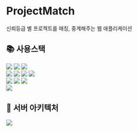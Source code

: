 # ProjectMatch
신뢰등급 별 프로젝트를 매칭, 중계해주는 웹 애플리케이션
<br>

## 📚 사용스택
<div>
  <img src="https://img.shields.io/badge/Java-007396?style=flat-square&logo=OpenJDK&logoColor=ffffff">
  <img src="https://img.shields.io/badge/Spring Boot-6DB33F?style=flat-square&logo=Spring Boot&logoColor=ffffff"> 
  <img src="https://img.shields.io/badge/Gradle-02303A?style=flat-square&logo=Gradle&logoColor=ffffff">
</div>
<div>
  <img src="https://img.shields.io/badge/MySQL-4479A1.svg?style=flat-square&logo=mysql&logoColor=ffffff">
  <img src="https://img.shields.io/badge/Redis-DC382D?style=flat-square&logo=redis&logoColor=ffffff">
  <img src="https://img.shields.io/badge/Amazon RDS-527FFF?style=flat-square&logo=amazon rds&logoColor=ffffff">
  <img src="https://img.shields.io/badge/Amazon S3-569A31?style=flat-square&logo=amazon s3&logoColor=ffffff">
</div>
<div>
  <img src="https://img.shields.io/badge/Amazon AWS-232F3E?style=flat-square&logo=amazon aws&logoColor=ffffff">
  <img src="https://img.shields.io/badge/Docker-2496ED?style=flat-square&logo=docker&logoColor=ffffff">
  <img src="https://img.shields.io/badge/Github Actions-2088FF?style=flat-square&logo=github actions&logoColor=ffffff">
</div>
<div>
  <img src="https://img.shields.io/badge/JSON Web Tokens-000000?style=flat-square&logo=json web tokens&logoColor=ffffff">
</div>

## 🚀 서버 아키텍처
<div>
  <img src="docs/images/server_architecture.svg">
</div>
